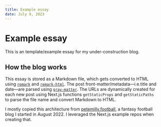 ```yaml
---
title: Example essay
date: July 9, 2023
---
```


# Example essay

This is an template/example essay for my under-construction blog.

## How the blog works

This essay is stored as a Markdown file, which gets converted to HTML using [`remark`](https://www.npmjs.com/package/remark) and [`remark-html`](https://www.npmjs.com/package/remark-html). The post front-matter/metadata—i.e.title and date—are parsed using [`gray-matter`](https://www.npmjs.com/package/gray-matter). The URLs are dynamically created for each new post using Next.js functions `getStaticProps` and `getStaticPaths` to parse the file name and convert Markdown to HTML.

I mostly copied this architecture from [petemilly.football](https://www.petemilly.football/), a fantasy football blog I started in August 2022. I leveraged the Next.js example repos when creating that.

